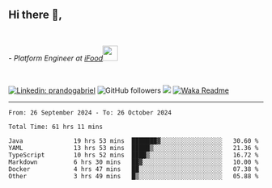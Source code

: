 <h2>Hi there  👋,</h2> </br>

<p><em>- Platform Engineer at <a href="https://www.ifood.com.br/">iFood</a><img src="https://media.giphy.com/media/WUlplcMpOCEmTGBtBW/giphy.gif" width="30"> 
</em></p></br>


[![Linkedin: prandogabriel](https://img.shields.io/badge/-prandogabriel-blue?style=flat-square&logo=Linkedin&logoColor=white&link=https://www.linkedin.com/in/prandogabriel/)](https://www.linkedin.com/in/prandogabriel)
![GitHub followers](https://img.shields.io/github/followers/prandogabriel?label=Follow&style=social)
![](https://visitor-badge.glitch.me/badge?page_id=prandogabriel.prandogabriel)
[![Waka Readme](https://github.com/prandogabriel/prandogabriel/actions/workflows/update-stats.yml.yml/badge.svg)](https://github.com/prandogabriel/prandogabriel/actions/workflows/update-stats.yml.yml)

---

<!--START_SECTION:waka-->

```golang
From: 26 September 2024 - To: 26 October 2024

Total Time: 61 hrs 11 mins

Java              19 hrs 53 mins  ███████▓░░░░░░░░░░░░░░░░░   30.60 %
YAML              13 hrs 53 mins  █████▒░░░░░░░░░░░░░░░░░░░   21.36 %
TypeScript        10 hrs 52 mins  ████▒░░░░░░░░░░░░░░░░░░░░   16.72 %
Markdown          6 hrs 30 mins   ██▓░░░░░░░░░░░░░░░░░░░░░░   10.00 %
Docker            4 hrs 47 mins   ██░░░░░░░░░░░░░░░░░░░░░░░   07.38 %
Other             3 hrs 49 mins   █▒░░░░░░░░░░░░░░░░░░░░░░░   05.88 %
```

<!--END_SECTION:waka-->

